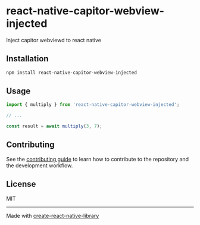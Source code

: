 # react-native-capitor-webview-injected

Inject capitor webviewd to react native

## Installation

```sh
npm install react-native-capitor-webview-injected
```

## Usage


```js
import { multiply } from 'react-native-capitor-webview-injected';

// ...

const result = await multiply(3, 7);
```


## Contributing

See the [contributing guide](CONTRIBUTING.md) to learn how to contribute to the repository and the development workflow.

## License

MIT

---

Made with [create-react-native-library](https://github.com/callstack/react-native-builder-bob)
